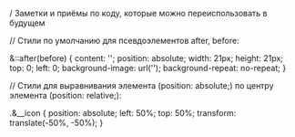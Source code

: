 / Заметки и приёмы по коду, которые можно переиспользовать в будущем

// Стили по умолчанию для псевдоэлементов after, before:

&::after(before) {
    content: '';
    position: absolute;
    width: 21px;
    height: 21px;
    top: 0;
    left: 0;
    background-image: url('');
    background-repeat: no-repeat;
}

// Стили для выравнивания элемента (position: absolute;) по центру элемента (position: relative;):

.&__icon {
    position: absolute;
    left: 50%;
    top: 50%;
    transform: translate(-50%, -50%);
}
